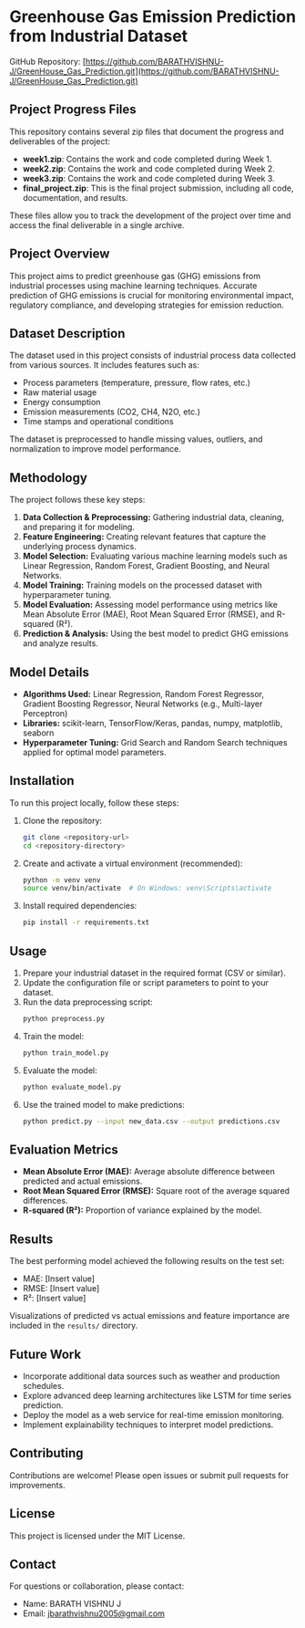 # Greenhouse Gas Emission Prediction from Industrial Dataset

GitHub Repository: [https://github.com/BARATHVISHNU-J/GreenHouse_Gas_Prediction.git](https://github.com/BARATHVISHNU-J/GreenHouse_Gas_Prediction.git)

## Project Progress Files

This repository contains several zip files that document the progress and deliverables of the project:

- **week1.zip**: Contains the work and code completed during Week 1.
- **week2.zip**: Contains the work and code completed during Week 2.
- **week3.zip**: Contains the work and code completed during Week 3.
- **final_project.zip**: This is the final project submission, including all code, documentation, and results.

These files allow you to track the development of the project over time and access the final deliverable in a single archive.

## Project Overview
This project aims to predict greenhouse gas (GHG) emissions from industrial processes using machine learning techniques. Accurate prediction of GHG emissions is crucial for monitoring environmental impact, regulatory compliance, and developing strategies for emission reduction.

## Dataset Description
The dataset used in this project consists of industrial process data collected from various sources. It includes features such as:
- Process parameters (temperature, pressure, flow rates, etc.)
- Raw material usage
- Energy consumption
- Emission measurements (CO2, CH4, N2O, etc.)
- Time stamps and operational conditions

The dataset is preprocessed to handle missing values, outliers, and normalization to improve model performance.

## Methodology
The project follows these key steps:
1. **Data Collection & Preprocessing:** Gathering industrial data, cleaning, and preparing it for modeling.
2. **Feature Engineering:** Creating relevant features that capture the underlying process dynamics.
3. **Model Selection:** Evaluating various machine learning models such as Linear Regression, Random Forest, Gradient Boosting, and Neural Networks.
4. **Model Training:** Training models on the processed dataset with hyperparameter tuning.
5. **Model Evaluation:** Assessing model performance using metrics like Mean Absolute Error (MAE), Root Mean Squared Error (RMSE), and R-squared (R²).
6. **Prediction & Analysis:** Using the best model to predict GHG emissions and analyze results.

## Model Details
- **Algorithms Used:** Linear Regression, Random Forest Regressor, Gradient Boosting Regressor, Neural Networks (e.g., Multi-layer Perceptron)
- **Libraries:** scikit-learn, TensorFlow/Keras, pandas, numpy, matplotlib, seaborn
- **Hyperparameter Tuning:** Grid Search and Random Search techniques applied for optimal model parameters.

## Installation
To run this project locally, follow these steps:

1. Clone the repository:
   ```bash
   git clone <repository-url>
   cd <repository-directory>
   ```

2. Create and activate a virtual environment (recommended):
   ```bash
   python -m venv venv
   source venv/bin/activate  # On Windows: venv\Scripts\activate
   ```

3. Install required dependencies:
   ```bash
   pip install -r requirements.txt
   ```

## Usage
1. Prepare your industrial dataset in the required format (CSV or similar).
2. Update the configuration file or script parameters to point to your dataset.
3. Run the data preprocessing script:
   ```bash
   python preprocess.py
   ```
4. Train the model:
   ```bash
   python train_model.py
   ```
5. Evaluate the model:
   ```bash
   python evaluate_model.py
   ```
6. Use the trained model to make predictions:
   ```bash
   python predict.py --input new_data.csv --output predictions.csv
   ```

## Evaluation Metrics
- **Mean Absolute Error (MAE):** Average absolute difference between predicted and actual emissions.
- **Root Mean Squared Error (RMSE):** Square root of the average squared differences.
- **R-squared (R²):** Proportion of variance explained by the model.

## Results
The best performing model achieved the following results on the test set:
- MAE: [Insert value]
- RMSE: [Insert value]
- R²: [Insert value]

Visualizations of predicted vs actual emissions and feature importance are included in the `results/` directory.

## Future Work
- Incorporate additional data sources such as weather and production schedules.
- Explore advanced deep learning architectures like LSTM for time series prediction.
- Deploy the model as a web service for real-time emission monitoring.
- Implement explainability techniques to interpret model predictions.

## Contributing
Contributions are welcome! Please open issues or submit pull requests for improvements.

## License
This project is licensed under the MIT License.

## Contact
For questions or collaboration, please contact:
- Name: BARATH VISHNU J 
- Email: jbarathvishnu2005@gmail.com

